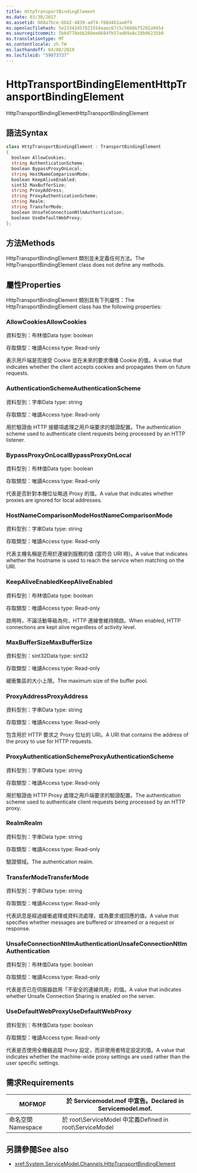 ```yaml
---
title: HttpTransportBindingElement
ms.date: 03/30/2017
ms.assetid: 088a7bce-6bb2-4839-ad74-f68d4b1aa0f9
ms.openlocfilehash: 5e23342d57621554aaec67c5c568bb75202a9454
ms.sourcegitcommit: 5b6d778ebb269ee6684fb57ad69a8c28b06235b9
ms.translationtype: MT
ms.contentlocale: zh-TW
ms.lasthandoff: 04/08/2019
ms.locfileid: "59073737"
---
```

# <a name="httptransportbindingelement"></a><span data-ttu-id="3220d-102">HttpTransportBindingElement</span><span class="sxs-lookup"><span data-stu-id="3220d-102">HttpTransportBindingElement</span></span>
<span data-ttu-id="3220d-103">HttpTransportBindingElement</span><span class="sxs-lookup"><span data-stu-id="3220d-103">HttpTransportBindingElement</span></span>  
  
## <a name="syntax"></a><span data-ttu-id="3220d-104">語法</span><span class="sxs-lookup"><span data-stu-id="3220d-104">Syntax</span></span>  
  
```csharp
class HttpTransportBindingElement : TransportBindingElement  
{  
  boolean AllowCookies;  
  string AuthenticationScheme;  
  boolean BypassProxyOnLocal;  
  string HostNameComparisonMode;  
  boolean KeepAliveEnabled;  
  sint32 MaxBufferSize;  
  string ProxyAddress;  
  string ProxyAuthenticationScheme;  
  string Realm;  
  string TransferMode;  
  boolean UnsafeConnectionNtlmAuthentication;  
  boolean UseDefaultWebProxy;  
};  
```  
  
## <a name="methods"></a><span data-ttu-id="3220d-105">方法</span><span class="sxs-lookup"><span data-stu-id="3220d-105">Methods</span></span>  
 <span data-ttu-id="3220d-106">HttpTransportBindingElement 類別並未定義任何方法。</span><span class="sxs-lookup"><span data-stu-id="3220d-106">The HttpTransportBindingElement class does not define any methods.</span></span>  
  
## <a name="properties"></a><span data-ttu-id="3220d-107">屬性</span><span class="sxs-lookup"><span data-stu-id="3220d-107">Properties</span></span>  
 <span data-ttu-id="3220d-108">HttpTransportBindingElement 類別具有下列屬性：</span><span class="sxs-lookup"><span data-stu-id="3220d-108">The HttpTransportBindingElement class has the following properties:</span></span>  
  
### <a name="allowcookies"></a><span data-ttu-id="3220d-109">AllowCookies</span><span class="sxs-lookup"><span data-stu-id="3220d-109">AllowCookies</span></span>  
 <span data-ttu-id="3220d-110">資料型別：布林值</span><span class="sxs-lookup"><span data-stu-id="3220d-110">Data type: boolean</span></span>  
  
 <span data-ttu-id="3220d-111">存取類型：唯讀</span><span class="sxs-lookup"><span data-stu-id="3220d-111">Access type: Read-only</span></span>  
  
 <span data-ttu-id="3220d-112">表示用戶端是否接受 Cookie 並在未來的要求傳播 Cookie 的值。</span><span class="sxs-lookup"><span data-stu-id="3220d-112">A value that indicates whether the client accepts cookies and propagates them on future requests.</span></span>  
  
### <a name="authenticationscheme"></a><span data-ttu-id="3220d-113">AuthenticationScheme</span><span class="sxs-lookup"><span data-stu-id="3220d-113">AuthenticationScheme</span></span>  
 <span data-ttu-id="3220d-114">資料型別：字串</span><span class="sxs-lookup"><span data-stu-id="3220d-114">Data type: string</span></span>  
  
 <span data-ttu-id="3220d-115">存取類型：唯讀</span><span class="sxs-lookup"><span data-stu-id="3220d-115">Access type: Read-only</span></span>  
  
 <span data-ttu-id="3220d-116">用於驗證由 HTTP 接聽項處理之用戶端要求的驗證配置。</span><span class="sxs-lookup"><span data-stu-id="3220d-116">The authentication scheme used to authenticate client requests being processed by an HTTP listener.</span></span>  
  
### <a name="bypassproxyonlocal"></a><span data-ttu-id="3220d-117">BypassProxyOnLocal</span><span class="sxs-lookup"><span data-stu-id="3220d-117">BypassProxyOnLocal</span></span>  
 <span data-ttu-id="3220d-118">資料型別：布林值</span><span class="sxs-lookup"><span data-stu-id="3220d-118">Data type: boolean</span></span>  
  
 <span data-ttu-id="3220d-119">存取類型：唯讀</span><span class="sxs-lookup"><span data-stu-id="3220d-119">Access type: Read-only</span></span>  
  
 <span data-ttu-id="3220d-120">代表是否針對本機位址略過 Proxy 的值。</span><span class="sxs-lookup"><span data-stu-id="3220d-120">A value that indicates whether proxies are ignored for local addresses.</span></span>  
  
### <a name="hostnamecomparisonmode"></a><span data-ttu-id="3220d-121">HostNameComparisonMode</span><span class="sxs-lookup"><span data-stu-id="3220d-121">HostNameComparisonMode</span></span>  
 <span data-ttu-id="3220d-122">資料型別：字串</span><span class="sxs-lookup"><span data-stu-id="3220d-122">Data type: string</span></span>  
  
 <span data-ttu-id="3220d-123">存取類型：唯讀</span><span class="sxs-lookup"><span data-stu-id="3220d-123">Access type: Read-only</span></span>  
  
 <span data-ttu-id="3220d-124">代表主機名稱是否用於連線到服務的值 (當符合 URI 時)。</span><span class="sxs-lookup"><span data-stu-id="3220d-124">A value that indicates whether the hostname is used to reach the service when matching on the URI.</span></span>  
  
### <a name="keepaliveenabled"></a><span data-ttu-id="3220d-125">KeepAliveEnabled</span><span class="sxs-lookup"><span data-stu-id="3220d-125">KeepAliveEnabled</span></span>  
 <span data-ttu-id="3220d-126">資料型別：布林值</span><span class="sxs-lookup"><span data-stu-id="3220d-126">Data type: boolean</span></span>  
  
 <span data-ttu-id="3220d-127">存取類型：唯讀</span><span class="sxs-lookup"><span data-stu-id="3220d-127">Access type: Read-only</span></span>  
  
 <span data-ttu-id="3220d-128">啟用時，不論活動等級為何，HTTP 連線會維持開啟。</span><span class="sxs-lookup"><span data-stu-id="3220d-128">When enabled, HTTP connections are kept alive regardless of activity level.</span></span>  
  
### <a name="maxbuffersize"></a><span data-ttu-id="3220d-129">MaxBufferSize</span><span class="sxs-lookup"><span data-stu-id="3220d-129">MaxBufferSize</span></span>  
 <span data-ttu-id="3220d-130">資料型別：sint32</span><span class="sxs-lookup"><span data-stu-id="3220d-130">Data type: sint32</span></span>  
  
 <span data-ttu-id="3220d-131">存取類型：唯讀</span><span class="sxs-lookup"><span data-stu-id="3220d-131">Access type: Read-only</span></span>  
  
 <span data-ttu-id="3220d-132">緩衝集區的大小上限。</span><span class="sxs-lookup"><span data-stu-id="3220d-132">The maximum size of the buffer pool.</span></span>  
  
### <a name="proxyaddress"></a><span data-ttu-id="3220d-133">ProxyAddress</span><span class="sxs-lookup"><span data-stu-id="3220d-133">ProxyAddress</span></span>  
 <span data-ttu-id="3220d-134">資料型別：字串</span><span class="sxs-lookup"><span data-stu-id="3220d-134">Data type: string</span></span>  
  
 <span data-ttu-id="3220d-135">存取類型：唯讀</span><span class="sxs-lookup"><span data-stu-id="3220d-135">Access type: Read-only</span></span>  
  
 <span data-ttu-id="3220d-136">包含用於 HTTP 要求之 Proxy 位址的 URI。</span><span class="sxs-lookup"><span data-stu-id="3220d-136">A URI that contains the address of the proxy to use for HTTP requests.</span></span>  
  
### <a name="proxyauthenticationscheme"></a><span data-ttu-id="3220d-137">ProxyAuthenticationScheme</span><span class="sxs-lookup"><span data-stu-id="3220d-137">ProxyAuthenticationScheme</span></span>  
 <span data-ttu-id="3220d-138">資料型別：字串</span><span class="sxs-lookup"><span data-stu-id="3220d-138">Data type: string</span></span>  
  
 <span data-ttu-id="3220d-139">存取類型：唯讀</span><span class="sxs-lookup"><span data-stu-id="3220d-139">Access type: Read-only</span></span>  
  
 <span data-ttu-id="3220d-140">用於驗證由 HTTP Proxy 處理之用戶端要求的驗證配置。</span><span class="sxs-lookup"><span data-stu-id="3220d-140">The authentication scheme used to authenticate client requests being processed by an HTTP proxy.</span></span>  
  
### <a name="realm"></a><span data-ttu-id="3220d-141">Realm</span><span class="sxs-lookup"><span data-stu-id="3220d-141">Realm</span></span>  
 <span data-ttu-id="3220d-142">資料型別：字串</span><span class="sxs-lookup"><span data-stu-id="3220d-142">Data type: string</span></span>  
  
 <span data-ttu-id="3220d-143">存取類型：唯讀</span><span class="sxs-lookup"><span data-stu-id="3220d-143">Access type: Read-only</span></span>  
  
 <span data-ttu-id="3220d-144">驗證領域。</span><span class="sxs-lookup"><span data-stu-id="3220d-144">The authentication realm.</span></span>  
  
### <a name="transfermode"></a><span data-ttu-id="3220d-145">TransferMode</span><span class="sxs-lookup"><span data-stu-id="3220d-145">TransferMode</span></span>  
 <span data-ttu-id="3220d-146">資料型別：字串</span><span class="sxs-lookup"><span data-stu-id="3220d-146">Data type: string</span></span>  
  
 <span data-ttu-id="3220d-147">存取類型：唯讀</span><span class="sxs-lookup"><span data-stu-id="3220d-147">Access type: Read-only</span></span>  
  
 <span data-ttu-id="3220d-148">代表訊息是經過緩衝處理或資料流處理，或為要求或回應的值。</span><span class="sxs-lookup"><span data-stu-id="3220d-148">A value that specifies whether messages are buffered or streamed or a request or response.</span></span>  
  
### <a name="unsafeconnectionntlmauthentication"></a><span data-ttu-id="3220d-149">UnsafeConnectionNtlmAuthentication</span><span class="sxs-lookup"><span data-stu-id="3220d-149">UnsafeConnectionNtlmAuthentication</span></span>  
 <span data-ttu-id="3220d-150">資料型別：布林值</span><span class="sxs-lookup"><span data-stu-id="3220d-150">Data type: boolean</span></span>  
  
 <span data-ttu-id="3220d-151">存取類型：唯讀</span><span class="sxs-lookup"><span data-stu-id="3220d-151">Access type: Read-only</span></span>  
  
 <span data-ttu-id="3220d-152">代表是否已在伺服器啟用「不安全的連線共用」的值。</span><span class="sxs-lookup"><span data-stu-id="3220d-152">A value that indicates whether Unsafe Connection Sharing is enabled on the server.</span></span>  
  
### <a name="usedefaultwebproxy"></a><span data-ttu-id="3220d-153">UseDefaultWebProxy</span><span class="sxs-lookup"><span data-stu-id="3220d-153">UseDefaultWebProxy</span></span>  
 <span data-ttu-id="3220d-154">資料型別：布林值</span><span class="sxs-lookup"><span data-stu-id="3220d-154">Data type: boolean</span></span>  
  
 <span data-ttu-id="3220d-155">存取類型：唯讀</span><span class="sxs-lookup"><span data-stu-id="3220d-155">Access type: Read-only</span></span>  
  
 <span data-ttu-id="3220d-156">代表是否使用全機器追蹤 Proxy 設定，而非使用者特定設定的值。</span><span class="sxs-lookup"><span data-stu-id="3220d-156">A value that indicates whether the machine-wide proxy settings are used rather than the user specific settings.</span></span>  
  
## <a name="requirements"></a><span data-ttu-id="3220d-157">需求</span><span class="sxs-lookup"><span data-stu-id="3220d-157">Requirements</span></span>  
  
|<span data-ttu-id="3220d-158">MOF</span><span class="sxs-lookup"><span data-stu-id="3220d-158">MOF</span></span>|<span data-ttu-id="3220d-159">於 Servicemodel.mof 中宣告。</span><span class="sxs-lookup"><span data-stu-id="3220d-159">Declared in Servicemodel.mof.</span></span>|  
|---------|-----------------------------------|  
|<span data-ttu-id="3220d-160">命名空間</span><span class="sxs-lookup"><span data-stu-id="3220d-160">Namespace</span></span>|<span data-ttu-id="3220d-161">於 root\ServiceModel 中定義</span><span class="sxs-lookup"><span data-stu-id="3220d-161">Defined in root\ServiceModel</span></span>|  
  
## <a name="see-also"></a><span data-ttu-id="3220d-162">另請參閱</span><span class="sxs-lookup"><span data-stu-id="3220d-162">See also</span></span>

- <xref:System.ServiceModel.Channels.HttpTransportBindingElement>
